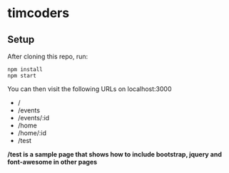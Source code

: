 # timcoders

## Setup
After cloning this repo, run:
```
npm install
npm start
```

You can then visit the following URLs on localhost:3000
* /
* /events
* /events/:id
* /home
* /home/:id
* /test

**/test is a sample page that shows how to include bootstrap, jquery and font-awesome in other pages**
